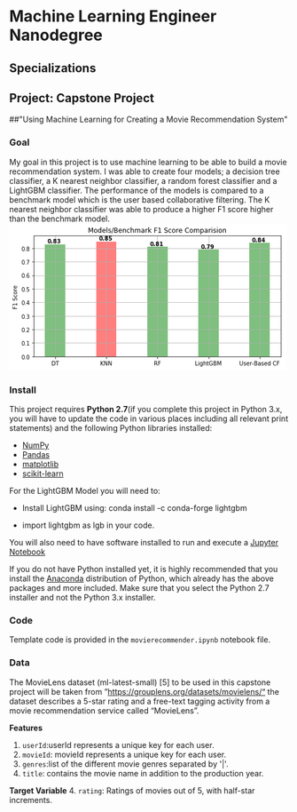 # Machine Learning Engineer Nanodegree
## Specializations
## Project:  Capstone Project
##"Using Machine Learning for Creating a Movie Recommendation System"

### Goal
My goal in this project is to use machine learning to be able to build a movie recommendation system. I was able to create four models; a decision tree classifier, a K nearest neighbor classifier, a random forest classifier and a LightGBM classifier.
The performance of the models is compared to a benchmark model which is the user based collaborative filtering. The K nearest neighbor classifier was able to produce a higher F1 score higher than the benchmark model.
![Screenshot](model_benchmark_f1score.png)

### Install

This project requires **Python 2.7**(if you complete this project in Python 3.x, you will have to update the code in various places including all relevant print statements) and the following Python libraries installed:

- [NumPy](http://www.numpy.org/)
- [Pandas](http://pandas.pydata.org/)
- [matplotlib](http://matplotlib.org/)
- [scikit-learn](http://scikit-learn.org/stable/)

For the LightGBM Model you will need to:
- Install LightGBM using: conda install -c conda-forge lightgbm

- import lightgbm as lgb in your code.

You will also need to have software installed to run and execute a [Jupyter Notebook](http://ipython.org/notebook.html)

If you do not have Python installed yet, it is highly recommended that you install the [Anaconda](http://continuum.io/downloads) distribution of Python, which already has the above packages and more included. Make sure that you select the Python 2.7 installer and not the Python 3.x installer.

### Code

Template code is provided in the `movierecommender.ipynb` notebook file.


### Data

The MovieLens dataset (ml-latest-small) [5] to be used in this capstone project will be taken from ”https://grouplens.org/datasets/movielens/“ the dataset describes a 5-star rating and a free-text tagging activity from a movie recommendation service called “MovieLens”.

**Features**
1.  `userId`:userId represents a unique key for each user.
2. `movieId`: movieId represents a unique key for each user.
3. `genres`:list of the different movie genres separated by '|'.
4. `title`: contains the movie name in addition to the production year.

**Target Variable**
4. `rating`: Ratings of movies out of 5, with half-star increments.
